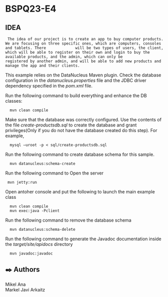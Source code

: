 BSPQ23-E4
===================
## IDEA
     The idea of our project is to create an app to buy computer products. We are focusing on three specific ones, which are computers, consoles and tablets. There             will be two types of users, the client, which will be able to register on their own and login to buy the available products, and the admin, which can only be               registered by another admin, and will be able to add new products and manage the app and their clients.


This example relies on the DataNucleus Maven plugin. Check the database configuration in the *datanucleus.properties* file and the JDBC driver dependency specified in the *pom.xml* file.

Run the following command to build everything and enhance the DB classes:

      mvn clean compile

Make sure that the database was correctly configured. Use the contents of the file *create-productsdb.sql* to create the database and grant privileges(Only if you do not have the database created do this step). For example,

      mysql –uroot -p < sql/create-productsdb.sql

Run the following command to create database schema for this sample.

      mvn datanucleus:schema-create
Run the following command to Open the server

     mvn jetty:run
Open antoher console and put the following to launch the main example class
      
      mvn clean compile
      mvn exec:java -Pclient

Run the following command to remove the database schema
   
      mvn datanucleus:schema-delete

Run the following command to generate the Javadoc documentation inside the *target/site/apidocs* directory

      mvn javadoc:javadoc

## ✒️ Authors
Mikel
Ana   
Markel
Javi
Arkaitz
